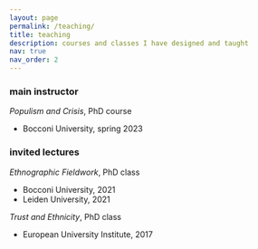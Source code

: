 ```yaml
---
layout: page
permalink: /teaching/
title: teaching
description: courses and classes I have designed and taught
nav: true
nav_order: 2
---
```


### main instructor

*Populism and Crisis*, PhD course
- Bocconi University, spring 2023

### invited lectures

*Ethnographic Fieldwork*, PhD class
- Bocconi University, 2021
- Leiden University, 2021

*Trust and Ethnicity*, PhD class
- European University Institute, 2017

